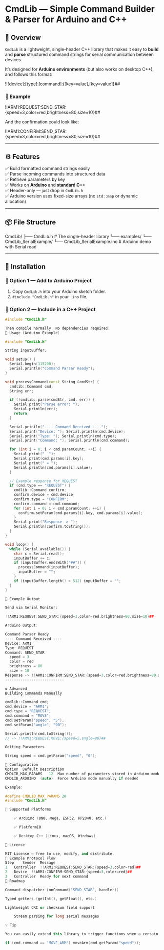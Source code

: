 # CmdLib — Simple Command Builder & Parser for Arduino and C++

## 📖 Overview

`CmdLib` is a lightweight, single-header C++ library that makes it easy to **build** and **parse** structured command strings for serial communication between devices.

It’s designed for **Arduino environments** (but also works on desktop C++), and follows this format:

!![device]:[type]:[command]:{[key=value],[key=value]}##


### 🔹 Example

!!ARM1:REQUEST:SEND_STAR:{speed=3,color=red,brightness=80,size=10}##


And the confirmation could look like:

!!ARM1:CONFIRM:SEND_STAR:{speed=3,color=red,brightness=80,size=10}##


---

## ⚙️ Features

✅ Build formatted command strings easily  
✅ Parse incoming commands into structured data  
✅ Retrieve parameters by key  
✅ Works on **Arduino** and **standard C++**  
✅ Header-only — just drop in `CmdLib.h`  
✅ Arduino version uses fixed-size arrays (no `std::map` or dynamic allocation)

---

## 📦 File Structure

CmdLib/
├── CmdLib.h # The single-header library
└── examples/
└── CmdLib_SerialExample/
└── CmdLib_SerialExample.ino # Arduino demo with Serial read


---

## 🚀 Installation

### 🧩 Option 1 — Add to Arduino Project
1. Copy `CmdLib.h` into your Arduino sketch folder.
2. `#include "CmdLib.h"` in your `.ino` file.

### 🧰 Option 2 — Include in a C++ Project
```cpp
#include "CmdLib.h"

Then compile normally. No dependencies required.
🧠 Usage (Arduino Example)

#include "CmdLib.h"

String inputBuffer;

void setup() {
  Serial.begin(115200);
  Serial.println("Command Parser Ready");
}

void processCommand(const String &cmdStr) {
  cmdlib::Command cmd;
  String err;

  if (!cmdlib::parse(cmdStr, cmd, err)) {
    Serial.print("Parse error: ");
    Serial.println(err);
    return;
  }

  Serial.println("---- Command Received ----");
  Serial.print("Device: "); Serial.println(cmd.device);
  Serial.print("Type: "); Serial.println(cmd.type);
  Serial.print("Command: "); Serial.println(cmd.command);

  for (int i = 0; i < cmd.paramCount; ++i) {
    Serial.print("  ");
    Serial.print(cmd.params[i].key);
    Serial.print(" = ");
    Serial.println(cmd.params[i].value);
  }

  // Example response for REQUEST
  if (cmd.type == "REQUEST") {
    cmdlib::Command confirm;
    confirm.device = cmd.device;
    confirm.type = "CONFIRM";
    confirm.command = cmd.command;
    for (int i = 0; i < cmd.paramCount; ++i) {
      confirm.setParam(cmd.params[i].key, cmd.params[i].value);
    }
    Serial.print("Response -> ");
    Serial.println(confirm.toString());
  }
}

void loop() {
  while (Serial.available()) {
    char c = Serial.read();
    inputBuffer += c;
    if (inputBuffer.endsWith("##")) {
      processCommand(inputBuffer);
      inputBuffer = "";
    }
    if (inputBuffer.length() > 512) inputBuffer = "";
  }
}

🧩 Example Output

Send via Serial Monitor:

!!ARM1:REQUEST:SEND_STAR:{speed=3,color=red,brightness=80,size=10}##

Arduino Output:

Command Parser Ready
---- Command Received ----
Device: ARM1
Type: REQUEST
Command: SEND_STAR
  speed = 3
  color = red
  brightness = 80
  size = 10
Response -> !!ARM1:CONFIRM:SEND_STAR:{speed=3,color=red,brightness=80,size=10}##
---------------------------

⚙️ Advanced
Building Commands Manually

cmdlib::Command cmd;
cmd.device = "ARM1";
cmd.type = "REQUEST";
cmd.command = "MOVE";
cmd.setParam("speed", "5");
cmd.setParam("angle", "90");

Serial.println(cmd.toString());
// -> !!ARM1:REQUEST:MOVE:{speed=5,angle=90}##

Getting Parameters

String speed = cmd.getParam("speed", "0");

🔧 Configuration
Option	Default	Description
CMDLIB_MAX_PARAMS	12	Max number of parameters stored in Arduino mode
CMDLIB_ARDUINO	(auto)	Force Arduino mode manually if needed

Example:

#define CMDLIB_MAX_PARAMS 20
#include "CmdLib.h"

🧱 Supported Platforms

    ✅ Arduino (UNO, Mega, ESP32, RP2040, etc.)

    ✅ PlatformIO

    ✅ Desktop C++ (Linux, macOS, Windows)

🧰 License

MIT License — free to use, modify, and distribute.
💬 Example Protocol Flow
Step	Sender	Message
1	Controller	!!ARM1:REQUEST:SEND_STAR:{speed=3,color=red}##
2	Device	!!ARM1:CONFIRM:SEND_STAR:{speed=3,color=red}##
3	Controller	Ready for next command
🌟 Roadmap

Command dispatcher (onCommand("SEND_STAR", handler))

Typed getters (getInt(), getFloat(), etc.)

Lightweight CRC or checksum field support

    Stream parsing for long serial messages

💡 Tip

You can easily extend this library to trigger functions when a certain command arrives, for example:

if (cmd.command == "MOVE_ARM") moveArm(cmd.getParam("speed"));
